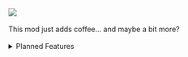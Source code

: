 <img src="https://cdn.modrinth.com/data/zOmQ4mBE/images/59c4432b7c17c3d646e7a1b50a266a86dfaa0acd.png">
<br><br>
This mod just adds coffee... and maybe a bit more?
<br><br>
<details>
<summary>Planned Features</summary>
<ul>
<li>Coffee Machiene (working like Brewing Stand)</li>
<li>Add Interop with other mods like <a href="https://modrinth.com/mod/chocolate-bar" target="_blank">Chocolate Bar</a> from woody</li>
</ul>
</details>
